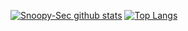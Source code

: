 [![Snoopy-Sec github stats](https://github-readme-stats.vercel.app/api?username=Snoopy-Sec&theme=prussian&show_icons=true)](https://github.com/anuraghazra/github-readme-stats)
[![Top Langs](https://github-readme-stats.vercel.app/api/top-langs/?username=Snoopy-Sec&theme=prussian)](https://github.com/anuraghazra/github-readme-stats)
